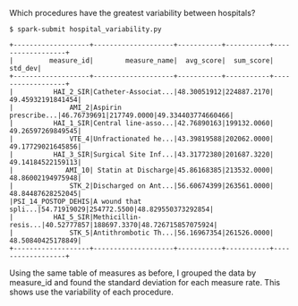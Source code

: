 Which procedures have the greatest variability between hospitals?

```
$ spark-submit hospital_variability.py

+-------------------+--------------------+-----------+-----------+------------------+
|         measure_id|        measure_name|  avg_score|  sum_score|           std_dev|
+-------------------+--------------------+-----------+-----------+------------------+
|          HAI_2_SIR|Catheter-Associat...|48.30051912|224887.2170| 49.45932191841454|
|              AMI_2|Aspirin prescribe...|46.76739691|217749.0000|49.334403774660466|
|          HAI_1_SIR|Central line-asso...|42.76890163|199132.0060| 49.26597269849545|
|              VTE_4|Unfractionated he...|43.39819588|202062.0000| 49.17729021645856|
|          HAI_3_SIR|Surgical Site Inf...|43.31772380|201687.3220| 49.14184522159113|
|             AMI_10| Statin at Discharge|45.86168385|213532.0000| 48.86002194975948|
|              STK_2|Discharged on Ant...|56.60674399|263561.0000| 48.84487628252045|
|PSI_14_POSTOP_DEHIS|A wound that spli...|54.71919029|254772.5500|48.829550373292854|
|          HAI_5_SIR|Methicillin-resis...|40.52777857|188697.3370|48.726715857075924|
|              STK_5|Antithrombotic Th...|56.16967354|261526.0000| 48.50840425178849|
+-------------------+--------------------+-----------+-----------+------------------+
```

Using the same table of measures as before, I grouped the data by measure\_id and found the standard deviation for each measure rate. This shows use the variability of each procedure.